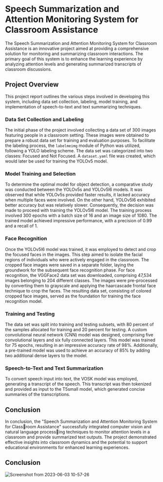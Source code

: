 # Speech Summarization and Attention Monitoring System for Classroom Assistance

The Speech Summarization and Attention Monitoring System for Classroom Assistance is an innovative project aimed at providing a comprehensive solution for monitoring and summarizing classroom interactions. The primary goal of this system is to enhance the learning experience by analyzing attention levels and generating summarized transcripts of classroom discussions.

## Project Overview

This project report outlines the various steps involved in developing this system, including data set collection, labeling, model training, and implementation of speech-to-text and text summarizing techniques.

### Data Set Collection and Labeling

The initial phase of the project involved collecting a data set of 300 images featuring people in a classroom setting. These images were obtained to prepare a robust data set for training and evaluation purposes. To facilitate the labeling process, the `labelmeimg` module of Python was utilized, following a YOLO labeling scheme. The data set was categorized into two classes: Focused and Not Focused. A `dataset.yaml` file was created, which would later be used for training the YOLOv5 model.

### Model Training and Selection

To determine the optimal model for object detection, a comparative study was conducted between the YOLOv5s and YOLOv5l6 models. It was observed that while YOLOv5s provided faster results, it lacked accuracy when multiple faces were involved. On the other hand, YOLOv5l6 exhibited better accuracy but was relatively slower. Consequently, the decision was made to proceed with training the YOLOv5l6 model. The training process involved 300 epochs with a batch size of 16 and an image size of 1080. The trained model achieved impressive performance, with a precision of 0.99 and a recall of 1.

### Face Recognition

Once the YOLOv5l6 model was trained, it was employed to detect and crop the focused faces in the images. This step aimed to isolate the facial regions of individuals who were actively engaged in the classroom. The cropped face images were saved in a separate folder, laying the groundwork for the subsequent face recognition phase. For face recognition, the VGGFace2 data set was downloaded, comprising 47,534 images belonging to 204 different classes. The images were pre-processed by converting them to grayscale and applying the haarcascade frontal face technique to crop the faces. The resulting data set, consisting of colored cropped face images, served as the foundation for training the face recognition model.

### Training and Testing

The data set was split into training and testing subsets, with 80 percent of the samples allocated for training and 20 percent for testing. A custom convolutional neural network (CNN) model was designed, comprising five convolutional layers and six fully connected layers. This model was trained for 75 epochs, resulting in an impressive accuracy rate of 98%. Additionally, a pre-trained model was used to achieve an accuracy of 85% by adding two additional dense layers to the model.

### Speech-to-Text and Text Summarization

To convert speech input into text, the VOSK model was employed, generating a transcript of the speech. This transcript was then tokenized and provided as input to the T5small model, which generated concise summaries of the transcriptions.

## Conclusion

In conclusion, the "Speech Summarization and Attention Monitoring System for Classroom Assistance" successfully integrated computer vision and natural language processing techniques to monitor attention levels in a classroom and provide summarized text
outputs. The project demonstrated effective insights into classroom dynamics and the
potential to support educational environments for enhanced learning experiences.


## Conclusion
![Screenshot from 2023-06-03 10-57-26](https://github.com/AjayNagarajM23/Speech-Summerization-And-Attention-Monitoring-System/assets/105035860/2bc47e02-3536-4241-b20e-0cc70ae04642)

